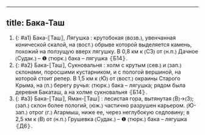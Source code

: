 
---
title: Бака-Таш
---
1. {: #a1} Бака-⟦Таш⟧, Лягушка
: крутобокая ⦅возв.⦆, увенчанная конической скалой, на ⦅вост.⦆ обрыве которой выделяется камень, похожий на ползущую вверх лягушку. В 0,8 км к ⦅СЗ⦆ от ⦅н.п.⦆ Дачное ⦅Судак.⦆ – ❶ ⦅тюрк.⦆ бака – лягушка ⦃Б14⦄.
2. {: #a2} Бака-⟦Таш⟧, Сукновальня
: холм с крутым ⦅сев.⦆ и ⦅зап.⦆ склонами, поросшими кустарником, и с пологой вершиной, на которой стоит репер. В 1,5 км к ⦅Ю⦆ от ⦅вост.⦆ окраины Старого Крыма, на ⦅п.⦆ берегу ручья: ⦅тюрк.⦆ бака – лягушка; рядом была деревня Бакаташ, а на холме сукновальня ⦃Б14⦄.
3. {: #a3} Бака-⟦Таш⟧, Яман-⟦Таш⟧
: лесистая гора, вытянутая ⦅В⦆→⦅З⦆; ⦅зап.⦆ склон более пологий, ⦅юж.⦆ частично разрушен карьером. ⦅Ю-зап.⦆ отрог ⦅г.⦆ Агармыш, ниже ее, через неглубокую седловину; в 2,5 км к ⦅В⦆ от ⦅н.п.⦆ Грушевка ⦅Судак.⦆ – ❶ ⦅тюрк.⦆ бака – лягушка ⦃Д6⦄.
